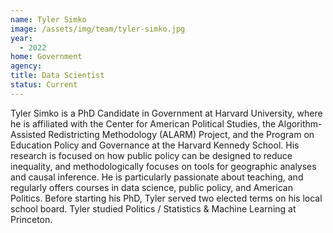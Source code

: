 ```yaml
---
name: Tyler Simko
image: /assets/img/team/tyler-simko.jpg
year:
  - 2022
home: Government
agency:
title: Data Scientist
status: Current
---
```

Tyler Simko is a PhD Candidate in Government at Harvard University, where he is affiliated with the Center for American Political Studies, the Algorithm-Assisted Redistricting Methodology (ALARM) Project, and the Program on Education Policy and Governance at the Harvard Kennedy School. His research is focused on how public policy can be designed to reduce inequality, and methodologically focuses on tools for geographic analyses and causal inference. He is particularly passionate about teaching, and regularly offers courses in data science, public policy, and American Politics. Before starting his PhD, Tyler served two elected terms on his local school board. Tyler studied Politics / Statistics & Machine Learning at Princeton. 
